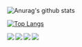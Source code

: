 ![Anurag's github stats](https://github-readme-stats.vercel.app/api?username=glours&count_private=true&show_icons=true&theme=tokyonight)

[![Top Langs](https://github-readme-stats.vercel.app/api/top-langs/?username=glours)](https://github.com/anuraghazra/github-readme-stats)

<a href="https://github.com/anuraghazra/github-readme-stats">
  <img align="left" src="https://github-readme-stats.vercel.app/api/pin/?username=docker&repo=ecs-plugin" />
</a>
<a href="https://github.com/anuraghazra/convoychat">
  <img align="left" src="https://github-readme-stats.vercel.app/api/pin/?username=docker&repo=awesome-compose" />
</a>
<a href="https://github.com/anuraghazra/convoychat">
  <img align="left" src="https://github-readme-stats.vercel.app/api/pin/?username=docker&repo=compose" />
</a>
<a href="https://github.com/anuraghazra/convoychat">
  <img align="left" src="https://github-readme-stats.vercel.app/api/pin/?username=compose-spec&repo=compose-ref" />
</a>
